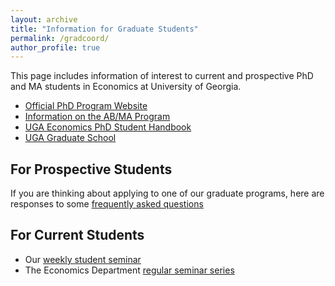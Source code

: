 ```yaml
---
layout: archive
title: "Information for Graduate Students"
permalink: /gradcoord/
author_profile: true
---
```


This page includes information of interest to current and prospective PhD and MA students in Economics at University of Georgia. 

* [Official PhD Program Website](https://www.terry.uga.edu/economics/degrees/phd)
* [Information on the AB/MA Program](https://www.terry.uga.edu/economics/degrees/prospective-ab-ma)
* [UGA Economics PhD Student Handbook](https://www.terry.uga.edu/sites/default/files/inline-files/graduatestudenthandbook_012422.pdf)
* [UGA Graduate School](https://grad.uga.edu/)

## For Prospective Students

If you are thinking about applying to one of our graduate programs, here are responses to some [frequently asked questions](/gradcoord/faq.html)

## For Current Students

* Our [weekly student seminar](/teaching/2021-fall-StudentSeminar.html)
* The Economics Department [regular seminar series](https://www.terry.uga.edu/economics/seminar-series.php)
